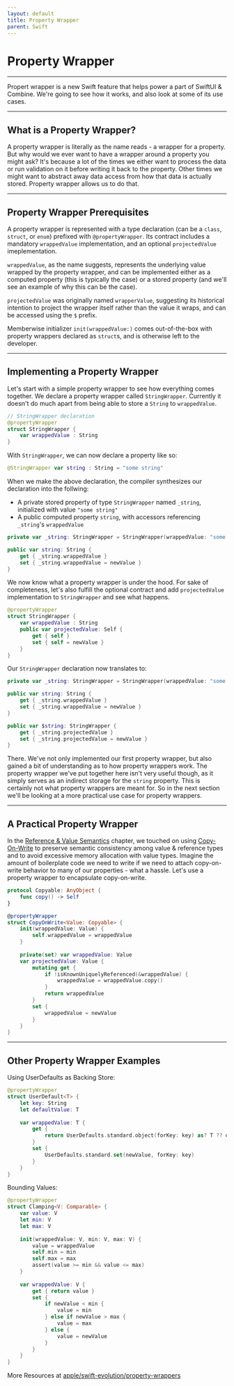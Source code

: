```yaml
---
layout: default
title: Property Wrapper
parent: Swift
---
```


# Property Wrapper
---
Propert wrapper is a new Swift feature that helps power a part of SwiftUI & Combine. 
We're going to see how it works, and also look at some of its use cases. 

---
## What is a Property Wrapper?

A property wrapper is literally as the name reads - a wrapper for a property. But why would we ever want to have a wrapper 
around a property you might ask? It's because a lot of the times we either want to process the data or run validation on it 
before writing it back to the property. Other times we might want to abstract away data access from how that data is actually 
stored. Property wrapper allows us to do that.

---
## Property Wrapper Prerequisites

A property wrapper is represented with a type declaration (can be a `class`, `struct`, or `enum`) prefixed with `@propertyWrapper`. Its contract includes a mandatory `wrappedValue` implementation, and an optional `projectedValue` imeplementation. 

`wrappedValue`, as the name suggests, represents the underlying value wrapped by the property wrapper, and can be implemented either as a computed property (this is typically the case) or a stored property (and we'll see an example of why this can be the case). 

`projectedValue` was originally named `wrapperValue`, suggesting its historical intention to project the wrapper itself rather than the value it wraps, and can be accessed using the `$` prefix.

Memberwise initializer `init(wrappedValue:)` comes out-of-the-box with property wrappers declared as `struct`s, and is otherwise left to the developer.

---
## Implementing a Property Wrapper

Let's start with a simple property wrapper to see how everything comes together. We declare a property wrapper called `StringWrapper`. Currently it doesn't do much apart from being able to store a `String` to `wrappedValue`.

```swift
// StringWrapper declaration
@propertyWrapper 
struct StringWrapper {
    var wrappedValue : String
}
```

With `StringWrapper`, we can now declare a property like so:

```swift
@StringWrapper var string : String = "some string"
```

When we make the above declaration, the compiler synthesizes our declaration into the follwing:
* A private stored property of type `StringWrapper` named `_string`, initialized with value `"some string"`
* A public computed property `string`, with accessors referencing `_string`'s `wrappedValue`

```swift 
private var _string: StringWrapper = StringWrapper(wrappedValue: "some string")

public var string: String {
    get { _string.wrappedValue }
    set { _string.wrappedValue = newValue }
}
```

We now know what a property wrapper is under the hood. For sake of completeness, let's also fulfill the optional contract and add `projectedValue` implementation to `StringWrapper` and see what happens.

```swift
@propertyWrapper 
struct StringWrapper {
    var wrappedValue : String
    public var projectedValue: Self {
        get { self }
        set { self = newValue }
    }
}
```

Our `StringWrapper` declaration now translates to:

```swift
private var _string: StringWrapper = StringWrapper(wrappedValue: "some string")

public var string: String {
    get { _string.wrappedValue }
    set { _string.wrappedValue = newValue }
}

public var $string: StringWrapper {
    get { _string.projectedValue }
    set { _string.projectedValue = newValue }
}
```

There. We've not only implemented our first property wrapper, but also gained a bit of understanding as to how property wrappers work. The property wrapper we've put together here isn't very useful though, as it simply serves as an indirect storage for the `string` property. This is certainly not what property wrappers are meant for. So in the next section we'll be looking at a more practical use case for property wrappers.

---
## A Practical Property Wrapper

In the [Reference & Value Semantics](References-And-Values.md) chapter, we touched on using [Copy-On-Write](References-And-Values.md#Copy-On-Write) to preserve semantic consistency among value & reference types and to avoid excessive memory allocation with value types. Imagine the amount of boilerplate code we need to write if we need to attach copy-on-write behavior to many of our properties - what a hassle. Let's use a property wrapper to encapsulate copy-on-write.

```swift
protocol Copyable: AnyObject {
    func copy() -> Self
}

@propertyWrapper
struct CopyOnWrite<Value: Copyable> {
    init(wrappedValue: Value) {
        self.wrappedValue = wrappedValue
    }
    
    private(set) var wrappedValue: Value
    var projectedValue: Value {
        mutating get {
            if !isKnownUniquelyReferenced(&wrappedValue) {
                wrappedValue = wrappedValue.copy()
            }
            return wrappedValue
        }
        set {
            wrappedValue = newValue
        }
    }
}
```

---
## Other Property Wrapper Examples

Using UserDefaults as Backing Store:
```swift
@propertyWrapper
struct UserDefault<T> {
    let key: String
    let defaultValue: T
    
    var wrappedValue: T {
        get {
            return UserDefaults.standard.object(forKey: key) as? T ?? defaultValue
        }
        set {
            UserDefaults.standard.set(newValue, forKey: key)
        }
    }
}
```

Bounding Values:
```swift
@propertyWrapper
struct Clamping<V: Comparable> {
    var value: V
    let min: V
    let max: V
    
    init(wrappedValue: V, min: V, max: V) {
        value = wrappedValue
        self.min = min
        self.max = max
        assert(value >= min && value <= max)
    }
    
    var wrappedValue: V {
        get { return value }
        set {
            if newValue < min {
                value = min
            } else if newValue > max {
                value = max
            } else {
                value = newValue
            }
        }
    }
}
```


More Resources at [apple/swift-evolution/property-wrappers](https://github.com/apple/swift-evolution/blob/master/proposals/0258-property-wrappers.md)
